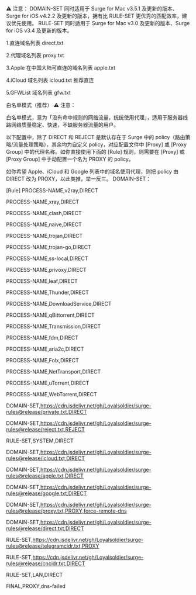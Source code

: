 ⚠️ 注意：
DOMAIN-SET 同时适用于 Surge for Mac v3.5.1 及更新的版本、Surge for iOS v4.2.2 及更新的版本，拥有比 RULE-SET 更优秀的匹配效率，建议优先使用。
RULE-SET 同时适用于 Surge for Mac v3.0 及更新的版本、Surge for iOS v3.4 及更新的版本。

1.直连域名列表 direct.txt

2.代理域名列表 proxy.txt

3.Apple 在中国大陆可直连的域名列表 apple.txt

4.iCloud 域名列表 icloud.txt  推荐直连

5.GFWList 域名列表 gfw.txt    


白名单模式（推荐）
⚠️ 注意：

白名单模式，意为「没有命中规则的网络流量，统统使用代理」，适用于服务器线路网络质量稳定、快速，不缺服务器流量的用户。

以下配置中，除了 DIRECT 和 REJECT 是默认存在于 Surge 中的 policy（路由策略/流量处理策略），其余均为自定义 policy，对应配置文件中 [Proxy] 或 [Proxy Group] 中的代理名称。如你直接使用下面的 [Rule] 规则，则需要在 [Proxy] 或 [Proxy Group] 中手动配置一个名为 PROXY 的 policy。

如你希望 Apple、iCloud 和 Google 列表中的域名使用代理，则把 policy 由 DIRECT 改为 PROXY，以此类推，举一反三。
DOMAIN-SET：

[Rule]
PROCESS-NAME,v2ray,DIRECT

PROCESS-NAME,xray,DIRECT

PROCESS-NAME,clash,DIRECT

PROCESS-NAME,naive,DIRECT

PROCESS-NAME,trojan,DIRECT

PROCESS-NAME,trojan-go,DIRECT

PROCESS-NAME,ss-local,DIRECT

PROCESS-NAME,privoxy,DIRECT

PROCESS-NAME,leaf,DIRECT

PROCESS-NAME,Thunder,DIRECT

PROCESS-NAME,DownloadService,DIRECT

PROCESS-NAME,qBittorrent,DIRECT

PROCESS-NAME,Transmission,DIRECT

PROCESS-NAME,fdm,DIRECT

PROCESS-NAME,aria2c,DIRECT

PROCESS-NAME,Folx,DIRECT

PROCESS-NAME,NetTransport,DIRECT

PROCESS-NAME,uTorrent,DIRECT

PROCESS-NAME,WebTorrent,DIRECT

DOMAIN-SET,https://cdn.jsdelivr.net/gh/Loyalsoldier/surge-rules@release/private.txt,DIRECT

DOMAIN-SET,https://cdn.jsdelivr.net/gh/Loyalsoldier/surge-rules@release/reject.txt,REJECT

RULE-SET,SYSTEM,DIRECT

DOMAIN-SET,https://cdn.jsdelivr.net/gh/Loyalsoldier/surge-rules@release/icloud.txt,DIRECT

DOMAIN-SET,https://cdn.jsdelivr.net/gh/Loyalsoldier/surge-rules@release/apple.txt,DIRECT

DOMAIN-SET,https://cdn.jsdelivr.net/gh/Loyalsoldier/surge-rules@release/google.txt,DIRECT

DOMAIN-SET,https://cdn.jsdelivr.net/gh/Loyalsoldier/surge-rules@release/proxy.txt,PROXY,force-remote-dns

DOMAIN-SET,https://cdn.jsdelivr.net/gh/Loyalsoldier/surge-rules@release/direct.txt,DIRECT

RULE-SET,https://cdn.jsdelivr.net/gh/Loyalsoldier/surge-rules@release/telegramcidr.txt,PROXY

RULE-SET,https://cdn.jsdelivr.net/gh/Loyalsoldier/surge-rules@release/cncidr.txt,DIRECT

RULE-SET,LAN,DIRECT

FINAL,PROXY,dns-failed
